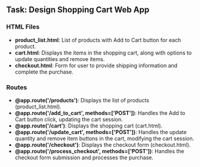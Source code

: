 ## Task: Design Shopping Cart Web App

### HTML Files
- **product_list.html**: List of products with Add to Cart button for each product.
- **cart.html**: Displays the items in the shopping cart, along with options to update quantities and remove items.
- **checkout.html**: Form for user to provide shipping information and complete the purchase.

### Routes
- **@app.route('/products')**: Displays the list of products (product_list.html).
- **@app.route('/add_to_cart', methods=['POST'])**: Handles the Add to Cart button click, updating the cart session.
- **@app.route('/cart')**: Displays the shopping cart (cart.html).
- **@app.route('/update_cart', methods=['POST'])**: Handles the update quantity and remove item buttons in the cart, modifying the cart session.
- **@app.route('/checkout')**: Displays the checkout form (checkout.html).
- **@app.route('/process_checkout', methods=['POST'])**: Handles the checkout form submission and processes the purchase.